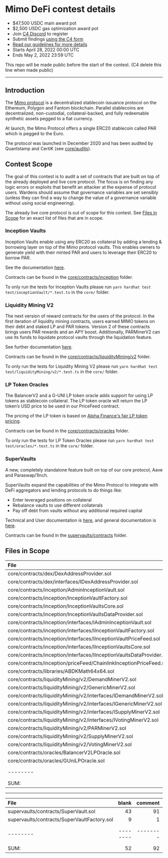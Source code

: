 # Mimo DeFi contest details
- $47,500 USDC main award pot
- $2,500 USDC gas optimization award pot
- Join [C4 Discord](https://discord.gg/code4rena) to register
- Submit findings [using the C4 form](https://code4rena.com/contests/2022-04-mimo-defi-contest/submit)
- [Read our guidelines for more details](https://docs.code4rena.com/roles/wardens)
- Starts April 28, 2022 00:00 UTC
- Ends May 2, 2022 23:59 UTC

This repo will be made public before the start of the contest. (C4 delete this line when made public)

---

## Introduction

The [Mimo protocol](https://mimo.capital/) is a decentralized stablecoin issuance protocol on the Ethereum, Polygon and Fantom blockchain. Parallel stablecoins are decentralized, non-custodial, collateral-backed, and fully redeemable synthetic assets pegged to a fiat currency.

At launch, the Mimo Protocol offers a single ERC20 stablecoin called PAR which is pegged to the Euro.

The protocol was launched in December 2020 and has been audited by Quantstamp and CertiK (see [core/audits](core/audits)).

## Contest Scope

The goal of this contest is to audit a set of contracts that are built on top of the already deployed and live core protocol. The focus is on finding any logic errors or exploits that benefit an attacker at the expense of protocol users. Wardens should assume that governance variables are set sensibly (unless they can find a way to change the value of a governance variable without using social engineering).

The already live core protocol is out of scope for this contest. See [Files in Scope](#files-in-scope) for an exact list of files that are in scope.

### Inception Vaults

Inception Vaults enable using any ERC20 as collateral by adding a lending & borrowing layer on top of the Mimo protocol vaults. This enables owners to generate yield with their minted PAR and users to leverage their ERC20 to borrow PAR.

See the documentation [here](core/docs/inception-vault/README.md).

Contracts can be found in the [core/contracts/inception](https://github.com/code-423n4/2022-04-mimo/tree/main/core/contracts/inception) folder.

To only run the tests for Inception Vaults please run `yarn hardhat test test/inceptionVault/*.test.ts` in the `core/` folder.

### Liquidity Mining V2

The next version of reward contracts for the users of the protocol. In the first iteration of liquidity mining contracts, users earned MIMO tokens on their debt and staked LP and PAR tokens. Version 2 of these contracts brings users PAR rewards and an APY boost. Additionally, PARMinerV2 can use its funds to liquidate protocol vaults through the liquidation feature.

See further documentation [here](core/docs/liquidity-mining/v2/README.md).

Contracts can be found in the [core/contracts/liquidityMining/v2](core/contracts/liquidityMining/v2) folder.

To only run the tests for Liquidity Mining V2 please run `yarn hardhat test test/liquidityMining/v2/*.test.ts` in the `core/` folder.

### LP Token Oracles

The BalancerV2 and a G-UNI LP token oracle adds support for using LP tokens as stablecoin collateral. The LP token oracle will return the LP token’s USD price  to be used in our PriceFeed contract.

The pricing of the LP token is based on [Alpha Finance's fair LP token pricing](https://blog.alphafinance.io/fair-lp-token-pricing/).

Contracts can be found in the [core/contracts/oracles](core/contracts/oracles) folder.

To only run the tests for LP Token Oracles please run `yarn hardhat test test/oracles/*.test.ts` in the `core/` folder.

### SuperVaults

A new, completely standalone feature built on top of our core protocol, Aave and Paraswap/1Inch.

SuperVaults expand the capabilities of the Mimo Protocol to integrate with DeFi aggregators and lending protocols to do things like:

- Enter leveraged positions on collateral
- Rebalance vaults to use different collaterals
- Pay off debt from vaults without any additional required capital

Technical and User documentation is [here](supervaults/docs), and general documentation is [here](supervaults/).

Contracts can be found in the [supervaults/contracts](supervaults/contracts) folder.

## Files in Scope

File|blank|comment|code
:-------|-------:|-------:|-------:
core/contracts/dex/DexAddressProvider.sol|8|13|34
core/contracts/dex/interfaces/IDexAddressProvider.sol|6|1|17
core/contracts/inception/AdminInceptionVault.sol|25|54|127
core/contracts/inception/InceptionVaultFactory.sol|28|6|151
core/contracts/inception/InceptionVaultsCore.sol|45|77|214
core/contracts/inception/InceptionVaultsDataProvider.sol|23|61|92
core/contracts/inception/interfaces/IAdminInceptionVault.sol|21|2|38
core/contracts/inception/interfaces/IInceptionVaultFactory.sol|19|2|47
core/contracts/inception/interfaces/IInceptionVaultPriceFeed.sol|11|1|20
core/contracts/inception/interfaces/IInceptionVaultsCore.sol|26|2|55
core/contracts/inception/interfaces/IInceptionVaultsDataProvider.sol|17|3|27
core/contracts/inception/priceFeed/ChainlinkInceptionPriceFeed.sol|18|13|71
core/contracts/libraries/ABDKMath64x64.sol|65|209|426
core/contracts/liquidityMining/v2/DemandMinerV2.sol|13|20|72
core/contracts/liquidityMining/v2/GenericMinerV2.sol|53|93|189
core/contracts/liquidityMining/v2/interfaces/IDemandMinerV2.sol|14|1|20
core/contracts/liquidityMining/v2/interfaces/IGenericMinerV2.sol|18|6|35
core/contracts/liquidityMining/v2/interfaces/ISupplyMinerV2.sol|5|2|8
core/contracts/liquidityMining/v2/interfaces/IVotingMinerV2.sol|2|1|5
core/contracts/liquidityMining/v2/PARMinerV2.sol|63|111|256
core/contracts/liquidityMining/v2/SupplyMinerV2.sol|8|12|32
core/contracts/liquidityMining/v2/VotingMinerV2.sol|13|15|44
core/contracts/oracles/BalancerV2LPOracle.sol|17|44|109
core/contracts/oracles/GUniLPOracle.sol|16|25|85
--------|--------|--------|--------
SUM:|534|774|2174

----------------------------------------------------------------------------------


File|blank|comment|code
:-------|-------:|-------:|-------:
supervaults/contracts/SuperVault.sol|43|91|239
supervaults/contracts/SuperVaultFactory.sol|9|1|19
--------|--------|--------|--------
SUM:|52|92|258
